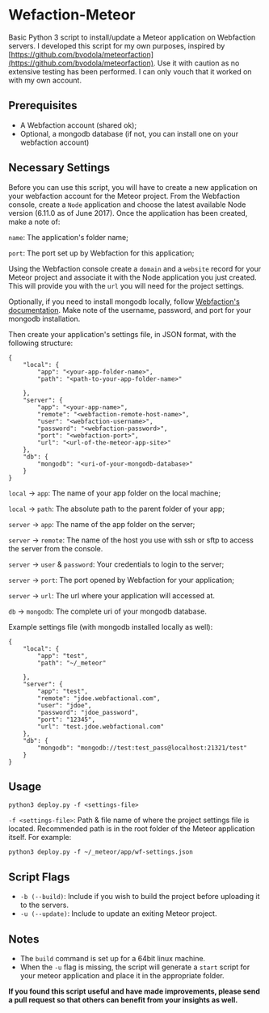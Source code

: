 # Wefaction-Meteor

Basic Python 3 script to install/update a Meteor application on Webfaction servers. I developed this script for my own purposes, inspired by [https://github.com/bvodola/meteorfaction](https://github.com/bvodola/meteorfaction). Use it with caution as no extensive testing has been performed. I can only vouch that it worked on with my own account.

## Prerequisites

- A Webfaction account (shared ok);
- Optional, a mongodb database (if not, you can install one on your webfaction account)

## Necessary Settings

Before you can use this script, you will have to create a new application on your webfaction account for the Meteor project. From the Webfaction console, create a `Node` application and choose the latest available Node version (6.11.0 as of June 2017). Once the application has been created, make a note of:

`name`: The application's folder name;

`port`: The port set up by Webfaction for this application;

Using the Webfaction console create a `domain` and a `website` record for your Meteor project and associate it with the Node application you just created. This will provide you with the `url` you will need for the project settings.

Optionally, if you need to install mongodb locally, follow [Webfaction's documentation](https://docs.webfaction.com/software/mongodb.html?highlight=mongodb#mongodb). Make note of the username, password, and port for your mongodb installation.

Then create your application's settings file, in JSON format, with the following structure:

```
{
    "local": {
        "app": "<your-app-folder-name>",
        "path": "<path-to-your-app-folder-name>"

    },
    "server": {
        "app": "<your-app-name>",
        "remote": "<webfaction-remote-host-name>",
        "user": "<webfaction-username>",
        "password": "<webfaction-password>",
        "port": "<webfaction-port>",
        "url": "<url-of-the-meteor-app-site>"
    },
    "db": {
        "mongodb": "<uri-of-your-mongodb-database>"
    }
}
```

`local` &rarr; `app`: The name of your app folder on the local machine;

`local` &rarr; `path`: The absolute path to the parent folder of your app;

`server` &rarr; `app`: The name of the app folder on the server;

`server` &rarr; `remote`: The name of the host you use with ssh or sftp to access the server from the console.

`server` &rarr; `user` &amp; `password`: Your credentials to login to the server;

`server` &rarr; `port`: The port opened by Webfaction for your application;

`server` &rarr; `url`: The url where your application will accessed at.

`db` &rarr; `mongodb`: The complete uri of your mongodb database.

Example settings file (with mongodb installed locally as well):

```
{
    "local": {
        "app": "test",
        "path": "~/_meteor"

    },
    "server": {
        "app": "test",
        "remote": "jdoe.webfactional.com",
        "user": "jdoe",
        "password": "jdoe_password",
        "port": "12345",
        "url": "test.jdoe.webfactional.com"
    },
    "db": {
        "mongodb": "mongodb://test:test_pass@localhost:21321/test"
    }
}
```

## Usage

```
python3 deploy.py -f <settings-file>
```

`-f <settings-file>`: Path & file name of where the project settings file is located. Recommended path is in the root folder of the Meteor application itself. For example:

```
python3 deploy.py -f ~/_meteor/app/wf-settings.json
```

## Script Flags

* `-b (--build)`: Include if you wish to build the project before uploading it to the servers.
* `-u (--update)`: Include to update an exiting Meteor project.

## Notes

- The `build` command is set up for a 64bit linux machine.
- When the `-u` flag is missing, the script will generate a `start` script for your meteor application and place it in the appropriate folder.

**If you found this script useful and have made improvements, please send a pull request so that others can benefit from your insights as well.**
